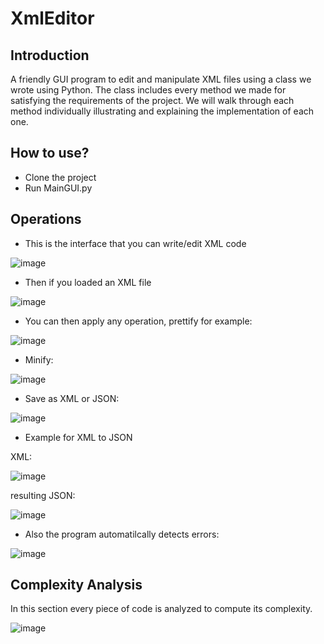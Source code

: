 # XmlEditor

## Introduction

A friendly GUI program to edit and manipulate XML files using a class we
wrote using Python. The class includes every method we made for satisfying the requirements of the project. We will walk through each method individually illustrating and explaining the implementation of each one. 

## How to use?

- Clone the project
- Run MainGUI.py

## Operations

- This is the interface that you can write/edit XML code

![image](https://user-images.githubusercontent.com/54520113/128754097-757fd55d-d20b-48f1-afbb-b3dd1c60cb91.png)

- Then if you loaded an XML file

![image](https://user-images.githubusercontent.com/54520113/128754235-02c24a8a-ea0d-4945-a048-65cdb037c71e.png)

- You can then apply any operation, prettify for example:

![image](https://user-images.githubusercontent.com/54520113/128754284-4d925593-3592-43dd-ae2f-ac0c10af6696.png)

- Minify:

![image](https://user-images.githubusercontent.com/54520113/128754325-04698d19-aec3-4d8b-a9f2-456957ea2c88.png)

- Save as XML or JSON:

![image](https://user-images.githubusercontent.com/54520113/128754376-9007652a-203e-49fa-bc35-abdb1efd5e78.png)


- Example for XML to JSON

XML:

![image](https://user-images.githubusercontent.com/54520113/128754506-5313fe8a-e81a-4d2d-bdae-a96492106889.png)

resulting JSON:

![image](https://user-images.githubusercontent.com/54520113/128754538-d6fb54f8-2184-4243-b6cf-e99441dbacb3.png)

- Also the program automatilcally detects errors:

![image](https://user-images.githubusercontent.com/54520113/128754626-86f47c89-2e02-489b-b70e-9087e97a060f.png)



## Complexity Analysis

In this section every piece of code is analyzed to compute its complexity.

![image](https://user-images.githubusercontent.com/54520113/128754795-1854e68b-1867-43d3-abd2-c4f1eff6bb99.png)



